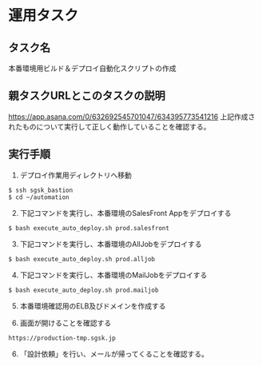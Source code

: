 # 運用タスク

## タスク名

本番環境用ビルド＆デプロイ自動化スクリプトの作成

## 親タスクURLとこのタスクの説明

https://app.asana.com/0/632692545701047/634395773541216
上記作成されたものについて実行して正しく動作していることを確認する。

## 実行手順

1. デプロイ作業用ディレクトリへ移動
```
$ ssh sgsk_bastion
$ cd ~/automation
```

2. 下記コマンドを実行し、本番環境のSalesFront Appをデプロイする
```
$ bash execute_auto_deploy.sh prod.salesfront
```

3. 下記コマンドを実行し、本番環境のAllJobをデプロイする
```
$ bash execute_auto_deploy.sh prod.alljob
```

4. 下記コマンドを実行し、本番環境のMailJobをデプロイする
```
$ bash execute_auto_deploy.sh prod.mailjob
```

5. 本番環境確認用のELB及びドメインを作成する

5. 画面が開けることを確認する
```
https://production-tmp.sgsk.jp
```

6. 「設計依頼」を行い、メールが帰ってくることを確認する。